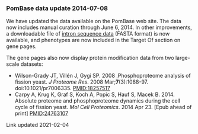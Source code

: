 ### PomBase data update 2014-07-08

We have updated the data available on the PomBase web site. The data now
includes manual curation through June 6, 2014. In other improvements, a
downloadable file of [intron sequence
data](https://www.pombase.org/data/genome_sequence_and_features/feature_sequences/cds+introns+utrs.fa.gz)
(FASTA format) is now available, and phenotypes are now included in the
Target Of section on gene pages.

The gene pages also now display protein modification data from two
large-scale datasets:

-   Wilson-Grady JT, Villén J, Gygi SP. 2008 .Phosphoproteome analysis
    of fission yeast. *J Proteome Res*. 2008 Mar;**7**(3):1088-97.
    doi:10.1021/pr7006335.
    [PMID:18257517](http://www.ncbi.nlm.nih.gov/pubmed/?term=18257517)
-   Carpy A, Krug K, Graf S, Koch A, Popic S, Hauf S, Macek B. 2014.
    Absolute proteome and phosphoproteome dynamics during the cell cycle
    of fission yeast. *Mol Cell Proteomics*. 2014 Apr 23. \[Epub ahead
    of print\]
    [PMID:24763107](http://www.ncbi.nlm.nih.gov/pubmed/?term=24763107)

Link updated 2021-02-04